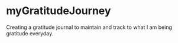 # myGratitudeJourney
Creating a gratitude journal to maintain and track to what I am being gratitude everyday.

